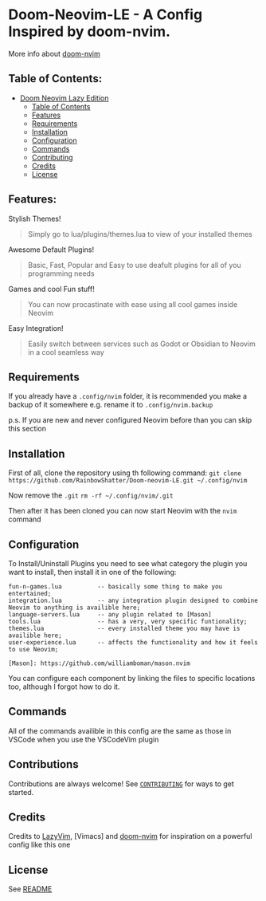 # Doom-Neovim-LE - A Config Inspired by doom-nvim. 

More info about [doom-nvim](https://github.com/doom-neovim/doom-nvim) 

## Table of Contents: 

<!--toc:start-->
- [Doom Neovim Lazy Edition](#Doom-NeoVim-LE)
  - [Table of Contents](#-table-of-contents)
  - [Features](#-features)
  - [Requirements](#-requirements)
  - [Installation](#-installation)
  - [Configuration](#-configuration)
  - [Commands](#-commands)
  - [Contributing](#-contributing)
  - [Credits](#-credits)
  - [License](#-license)
  <!--toc:end-->

## Features:

Stylish Themes!
  > Simply go to lua/plugins/themes.lua to view of your installed themes

Awesome Default Plugins!
 > Basic, Fast, Popular and Easy to use deafult plugins for all of you programming needs
>
Games and cool Fun stuff!
 > You can now procastinate with ease using all cool games inside Neovim

Easy Integration! 
 > Easily switch between services such as Godot or Obsidian to Neovim in a cool seamless way

## Requirements

If you already have a ```.config/nvim``` folder, it is recommended you make a backup of it somewhere 
e.g. rename it to ```.config/nvim.backup``` 

p.s. If you are new and never configured Neovim before than you can skip this section

## Installation 

First of all, clone the repository using th following command:
```git clone https://github.com/RainbowShatter/Doom-neovim-LE.git ~/.config/nvim```

Now remove the `.git`
```rm -rf ~/.config/nvim/.git```

Then after it has been cloned you can now start Neovim with the ```nvim``` command

## Configuration

To Install/Uninstall Plugins you need to see what category the plugin you want to install, then install it in one 
of the following:

```
fun-n-games.lua          -- basically some thing to make you entertained;
integration.lua          -- any integration plugin designed to combine Neovim to anything is availible here;
language-servers.lua     -- any plugin related to [Mason]
tools.lua                -- has a very, very specific funtionality;
themes.lua               -- every installed theme you may have is availible here;
user-experience.lua      -- affects the functionality and how it feels to use Neovim;

[Mason]: https://github.com/williamboman/mason.nvim
```

You can configure each component by linking the files to specific locations too, although I forgot how to do it.

## Commands

All of the commands availible in this config are the same as those in VSCode when you use the VSCodeVim plugin

## Contributions

Contributions are always welcome!
See [`CONTRIBUTING`](/CONTRIBUTING.md) for ways to get started.

## Credits

Credits to [LazyVim](https://github.com/LazyVim/LazyVim), [Vimacs] and [doom-nvim](https://github.com/doom-neovim/doom-nvim) for inspiration on a powerful config like this one

## License

See [README](/README.md) 

